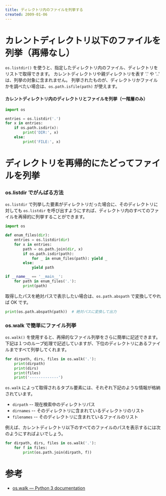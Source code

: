 ```yaml
---
title: ディレクトリ内のファイルを列挙する
created: 2009-01-06
---
```


カレントディレクトリ以下のファイルを列挙（再帰なし）
====

`os.listdir()` を使うと、指定したディレクトリ内のファイル、ディレクトリをリストで取得できます。
カレントディレクトリや親ディレクトリを表す '.' や '..' は、列挙の対象に含まれません。
列挙されたものが、ディレクトリかファイルかを調べたい場合は、`os.path.isfile(path)` が使えます。

#### カレントディレクトリ内のディレクトリとファイルを列挙（一階層のみ）

```python
import os

entries = os.listdir('.')
for x in entries:
    if os.path.isdir(x):
        print('DIR:', x)
    else:
        print('FILE:', x)
```


ディレクトリを再帰的にたどってファイルを列挙
====

### os.listdir でがんばる方法

`os.listdir` で列挙した要素がディレクトリだった場合に、そのディレクトリに対しても `os.listdir` を呼び出すようにすれば、ディレクトリ内のすべてのファイルを再帰的に列挙することができます。

```python
import os

def enum_files(dir):
    entries = os.listdir(dir)
    for x in entries:
        path = os.path.join(dir, x)
        if os.path.isdir(path):
            for _ in enum_files(path): yield _
        else:
            yield path

if __name__ == '__main__':
    for path in enum_files('.'):
        print(path)
```

取得したパスを絶対パスで表示したい場合は、`os.path.abspath` で変換してやれば OK です。

```python
print(os.path.abspath(path))  # 絶対パスに変換して出力
```

### os.walk で簡単にファイル列挙

`os.walk()` を使用すると、再帰的なファイル列挙をさらに簡単に記述できます。
下記は１つのループ処理で記述していますが、下位のディレクトリにあるファイルまですべて列挙してくれます。

```python
for dirpath, dirs, files in os.walk('.'):
    print(dirpath)
    print(dirs)
    print(files)
    print('-------------')
```

`os.walk` によって取得されるタプル要素には、それぞれ下記のような情報が格納されています。

* `dirpath` -- 現在検索中のディレクトリパス
* `dirnames` -- そのディレクトリに含まれているディレクトリのリスト
* `filenames` -- そのディレクトリに含まれているファイルのリスト

例えば、カレントディレクトリ以下のすべてのファイルのパスを表示するには次のようにすればよいでしょう。

```python
for dirpath, dirs, files in os.walk('.'):
    for f in files:
        print(os.path.join(dirpath, f))
```


参考
====

* [os.walk — Python 3 documentation](https://docs.python.org/3/library/os.html#os.walk)

